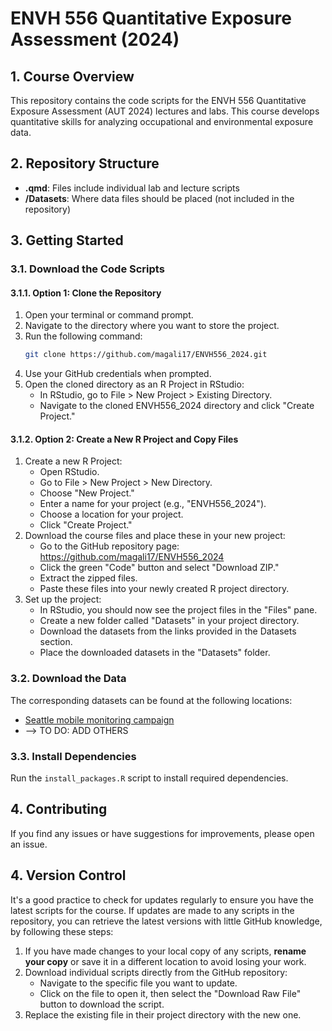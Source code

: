 # ENVH 556 Quantitative Exposure Assessment (2024)

## 1. Course Overview

This repository contains the code scripts for the ENVH 556 Quantitative Exposure Assessment (AUT 2024) lectures and labs. This course develops quantitative skills for analyzing occupational and environmental exposure data.

## 2. Repository Structure

-   **.qmd**: Files include individual lab and lecture scripts
-   **/Datasets**: Where data files should be placed (not included in the repository)

## 3. Getting Started

### 3.1. Download the Code Scripts

#### 3.1.1. Option 1: Clone the Repository

1.  Open your terminal or command prompt.
2.  Navigate to the directory where you want to store the project.
3.  Run the following command: 
    ```bash     
    git clone https://github.com/magali17/ENVH556_2024.git
    ```
4.  Use your GitHub credentials when prompted.
5.  Open the cloned directory as an R Project in RStudio:
    -   In RStudio, go to File \> New Project \> Existing Directory.
    -   Navigate to the cloned ENVH556_2024 directory and click "Create Project."

#### 3.1.2. Option 2: Create a New R Project and Copy Files

1.  Create a new R Project:
    -   Open RStudio.
    -   Go to File \> New Project \> New Directory.
    -   Choose "New Project."
    -   Enter a name for your project (e.g., "ENVH556_2024").
    -   Choose a location for your project.
    -   Click "Create Project."
2.  Download the course files and place these in your new project:
    -   Go to the GitHub repository page: <https://github.com/magali17/ENVH556_2024>
    -   Click the green "Code" button and select "Download ZIP."
    -   Extract the zipped files.
    -   Paste these files into your newly created R project directory.
3.  Set up the project:
    -   In RStudio, you should now see the project files in the "Files" pane.
    -   Create a new folder called "Datasets" in your project directory.
    -   Download the datasets from the links provided in the Datasets section.
    -   Place the downloaded datasets in the "Datasets" folder.

### 3.2. Download the Data

The corresponding datasets can be found at the following locations:

-   [Seattle mobile monitoring campaign](https://zenodo.org/records/13761282)
-   --\> TO DO: ADD OTHERS

### 3.3. Install Dependencies

Run the `install_packages.R` script to install required dependencies.

## 4. Contributing

If you find any issues or have suggestions for improvements, please open an issue.

## 4. Version Control

It's a good practice to check for updates regularly to ensure you have the latest scripts for the course. If updates are made to any scripts in the repository, you can retrieve the latest versions with little GitHub knowledge, by following these steps:

1. If you have made changes to your local copy of any scripts, **rename your copy** or save it in a different location to avoid losing your work.
2. Download individual scripts directly from the GitHub repository:
     - Navigate to the specific file you want to update.
     - Click on the file to open it, then select the "Download Raw File" button to download the script.
3. Replace the existing file in their project directory with the new one.

